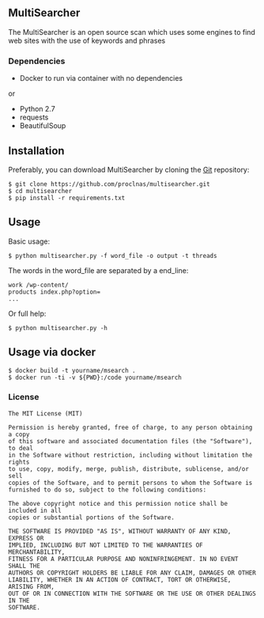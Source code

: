 MultiSearcher
---

The MultiSearcher is an open source scan which uses some engines
to find web sites with the use of keywords and phrases

### Dependencies
* Docker to run via container with no dependencies

or 

* Python 2.7
* requests
* BeautifulSoup

Installation
----

Preferably, you can download MultiSearcher by cloning the [Git](https://github.com/proclnas/multisearcher) repository:

```
$ git clone https://github.com/proclnas/multisearcher.git 
$ cd multisearcher
$ pip install -r requirements.txt
```

Usage
----

Basic usage:
```
$ python multisearcher.py -f word_file -o output -t threads
```
	
The words in the word_file are separated by a end_line:

```
work /wp-content/
products index.php?option=
...
```

Or full help:
```
$ python multisearcher.py -h
```

Usage via docker
----
```
$ docker build -t yourname/msearch .
$ docker run -ti -v ${PWD}:/code yourname/msearch
```

### License
```
The MIT License (MIT)

Permission is hereby granted, free of charge, to any person obtaining a copy
of this software and associated documentation files (the "Software"), to deal
in the Software without restriction, including without limitation the rights
to use, copy, modify, merge, publish, distribute, sublicense, and/or sell
copies of the Software, and to permit persons to whom the Software is
furnished to do so, subject to the following conditions:

The above copyright notice and this permission notice shall be included in all
copies or substantial portions of the Software.

THE SOFTWARE IS PROVIDED "AS IS", WITHOUT WARRANTY OF ANY KIND, EXPRESS OR
IMPLIED, INCLUDING BUT NOT LIMITED TO THE WARRANTIES OF MERCHANTABILITY,
FITNESS FOR A PARTICULAR PURPOSE AND NONINFRINGEMENT. IN NO EVENT SHALL THE
AUTHORS OR COPYRIGHT HOLDERS BE LIABLE FOR ANY CLAIM, DAMAGES OR OTHER
LIABILITY, WHETHER IN AN ACTION OF CONTRACT, TORT OR OTHERWISE, ARISING FROM,
OUT OF OR IN CONNECTION WITH THE SOFTWARE OR THE USE OR OTHER DEALINGS IN THE
SOFTWARE.
```
